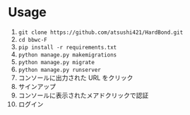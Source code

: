 # Usage
1. `git clone https://github.com/atsushi421/HardBond.git`
2. `cd bbwc-F`
3. `pip install -r requirements.txt`
4. `python manage.py makemigrations`
5. `python manage.py migrate`
6. `python manage.py runserver`
7.  コンソールに出力された URL をクリック
8.  サインアップ
9.  コンソールに表示されたメアドクリックで認証
10. ログイン
